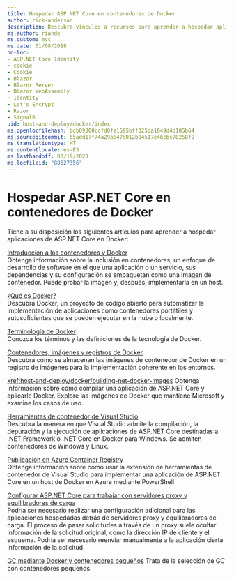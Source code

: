 ```yaml
---
title: Hospedar ASP.NET Core en contenedores de Docker
author: rick-anderson
description: Descubra vínculos a recursos para aprender a hospedar aplicaciones de ASP.NET Core en contenedores de Docker.
ms.author: riande
ms.custom: mvc
ms.date: 01/08/2018
no-loc:
- ASP.NET Core Identity
- cookie
- Cookie
- Blazor
- Blazor Server
- Blazor WebAssembly
- Identity
- Let's Encrypt
- Razor
- SignalR
uid: host-and-deploy/docker/index
ms.openlocfilehash: bcb09300ccfd0fa1595bff325da1049d4d185b64
ms.sourcegitcommit: 65add17f74a29a647d812b04517e46cbc78258f9
ms.translationtype: HT
ms.contentlocale: es-ES
ms.lasthandoff: 08/19/2020
ms.locfileid: "88627356"
---
```

# <a name="host-aspnet-core-in-docker-containers"></a>Hospedar ASP.NET Core en contenedores de Docker

Tiene a su disposición los siguientes artículos para aprender a hospedar aplicaciones de ASP.NET Core en Docker:

[Introducción a los contenedores y Docker](/dotnet/standard/microservices-architecture/container-docker-introduction/index)  
Obtenga información sobre la inclusión en contenedores, un enfoque de desarrollo de software en el que una aplicación o un servicio, sus dependencias y su configuración se empaquetan como una imagen de contenedor. Puede probar la imagen y, después, implementarla en un host.

[¿Qué es Docker?](/dotnet/standard/microservices-architecture/container-docker-introduction/docker-defined)  
Descubra Docker, un proyecto de código abierto para automatizar la implementación de aplicaciones como contenedores portátiles y autosuficientes que se pueden ejecutar en la nube o localmente.

[Terminología de Docker](/dotnet/standard/microservices-architecture/container-docker-introduction/docker-terminology)  
Conozca los términos y las definiciones de la tecnología de Docker.

[Contenedores, imágenes y registros de Docker](/dotnet/standard/microservices-architecture/container-docker-introduction/docker-containers-images-registries)  
Descubra cómo se almacenan las imágenes de contenedor de Docker en un registro de imágenes para la implementación coherente en los entornos.

<xref:host-and-deploy/docker/building-net-docker-images> Obtenga información sobre cómo compilar una aplicación de ASP.NET Core y aplicarle Docker. Explore las imágenes de Docker que mantiene Microsoft y examine los casos de uso.

[Herramientas de contenedor de Visual Studio](xref:host-and-deploy/docker/visual-studio-tools-for-docker)  
Descubra la manera en que Visual Studio admite la compilación, la depuración y la ejecución de aplicaciones de ASP.NET Core destinadas a .NET Framework o .NET Core en Docker para Windows. Se admiten contenedores de Windows y Linux.

[Publicación en Azure Container Registry](/azure/vs-azure-tools-docker-hosting-web-apps-in-docker)  
Obtenga información sobre cómo usar la extensión de herramientas de contenedor de Visual Studio para implementar una aplicación de ASP.NET Core en un host de Docker en Azure mediante PowerShell.

[Configurar ASP.NET Core para trabajar con servidores proxy y equilibradores de carga](xref:host-and-deploy/proxy-load-balancer)  
Podría ser necesario realizar una configuración adicional para las aplicaciones hospedadas detrás de servidores proxy y equilibradores de carga. El proceso de pasar solicitudes a través de un proxy suele ocultar información de la solicitud original, como la dirección IP de cliente y el esquema. Podría ser necesario reenviar manualmente a la aplicación cierta información de la solicitud.

[GC mediante Docker y contenedores pequeños](xref:performance/memory#sc) Trata de la selección de GC con contenedores pequeños.